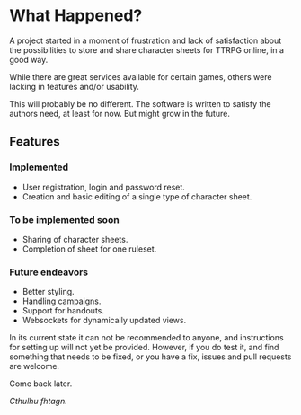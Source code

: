 # What Happened?

A project started in a moment of frustration and lack of satisfaction about the possibilities to store and share character sheets for TTRPG online, in a good way.

While there are great services available for certain games, others were lacking in features and/or usability.

This will probably be no different. The software is written to satisfy the authors need, at least for now. But might grow in the future.

## Features

### Implemented

* User registration, login and password reset.
* Creation and basic editing of a single type of character sheet.

### To be implemented soon

* Sharing of character sheets.
* Completion of sheet for one ruleset.

### Future endeavors

* Better styling.
* Handling campaigns.
* Support for handouts.
* Websockets for dynamically updated views.

In its current state it can not be recommended to anyone, and instructions for setting up will not yet be provided. However, if you do test it, and find something that needs to be fixed, or you have a fix, issues and pull requests are welcome.

Come back later.

*Cthulhu fhtagn.*

